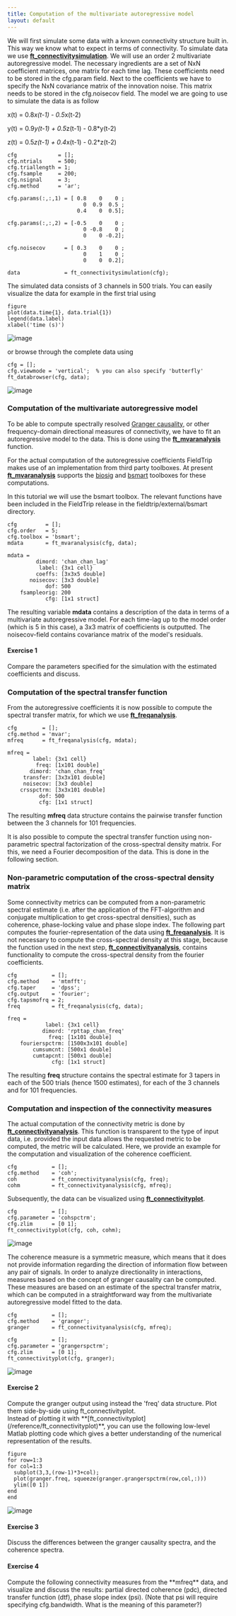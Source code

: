 ```yaml
---
title: Computation of the multivariate autoregressive model
layout: default
---
```


We will first simulate some data with a known connectivity structure built in. This way we know what to expect in terms of connectivity. To simulate data we use **[ft_connectivitysimulation](/reference/ft_connectivitysimulation)**. We will use an order 2 multivariate autoregressive model. The necessary ingredients are a set of NxN coefficient matrices, one matrix for each time lag. These coefficients need to be stored in the cfg.param field. Next to the coefficients we have to specify the NxN covariance matrix of the innovation noise. This matrix needs to be stored in the cfg.noisecov field.
The model we are going to use to simulate the data is as follow

x(t) = 0.8*x(t-1) - 0.5*x(t-2)

y(t) = 0.9*y(t-1) + 0.5*z(t-1) - 0.8*y(t-2)

z(t) = 0.5*z(t-1) + 0.4*x(t-1) - 0.2*z(t-2)

	
	cfg             = [];
	cfg.ntrials     = 500;
	cfg.triallength = 1;
	cfg.fsample     = 200;
	cfg.nsignal     = 3;
	cfg.method      = 'ar';
	
	cfg.params(:,:,1) = [ 0.8    0    0 ; 
	                        0  0.9  0.5 ;
	                      0.4    0  0.5];
	                      
	cfg.params(:,:,2) = [-0.5    0    0 ; 
	                        0 -0.8    0 ; 
	                        0    0 -0.2];
	                        
	cfg.noisecov      = [ 0.3    0    0 ;
	                        0    1    0 ;
	                        0    0  0.2];
	
	data              = ft_connectivitysimulation(cfg);
	

The simulated data consists of 3 channels in 500 trials. You can easily visualize the data for example in the first trial using

    figure
    plot(data.time{1}, data.trial{1}) 
    legend(data.label)
    xlabel('time (s)')

![image](/static/img/tutorial/connectivity/data.png@400)

or browse through the complete data using

    cfg = [];
    cfg.viewmode = 'vertical';  % you can also specify 'butterfly' 
    ft_databrowser(cfg, data);

![image](/static/img/tutorial/connectivity/databrowser.png@400)

### Computation of the multivariate autoregressive model

To be able to compute spectrally resolved [Granger causality](http://en.wikipedia.org/wiki/Granger_causality), or other frequency-domain directional measures of connectivity, we have to fit an autoregressive model to the data. This is done using the **[ft_mvaranalysis](/reference/ft_mvaranalysis)** function. 

For the actual computation of the autoregressive coefficients FieldTrip makes use of an implementation from third party toolboxes. At present **[ft_mvaranalysis](/reference/ft_mvaranalysis)** supports the [biosig](http://biosig.sourceforge.net/) and [bsmart](http://www.brain-smart.org) toolboxes for these computations. 

In this tutorial we will use the bsmart toolbox. The relevant functions have been included in the FieldTrip release in the fieldtrip/external/bsmart directory.

	
	cfg         = [];
	cfg.order   = 5;
	cfg.toolbox = 'bsmart';
	mdata       = ft_mvaranalysis(cfg, data);
	
	mdata = 
	         dimord: 'chan_chan_lag'
	          label: {3x1 cell}
	         coeffs: [3x3x5 double]
	       noisecov: [3x3 double]
	            dof: 500
	    fsampleorig: 200
	            cfg: [1x1 struct]
	            

The resulting variable **mdata** contains a description of the data in terms of a multivariate autoregressive model. For each time-lag up to the model order (which is 5 in this case), a 3x3 matrix of coefficients is outputted. The noisecov-field contains covariance matrix of the model's residuals.

#### Exercise 1

<div class="alert-info">
Compare the parameters specified for the simulation with the estimated coefficients and discuss.
</div>

### Computation of the spectral transfer function

From the autoregressive coefficients it is now possible to compute the spectral transfer matrix, for which we use **[ft_freqanalysis](/reference/ft_freqanalysis)**.

	
	cfg        = [];
	cfg.method = 'mvar';
	mfreq      = ft_freqanalysis(cfg, mdata);
	
	mfreq = 
	        label: {3x1 cell}
	         freq: [1x101 double]
	       dimord: 'chan_chan_freq'
	     transfer: [3x3x101 double]
	     noisecov: [3x3 double]
	    crsspctrm: [3x3x101 double]
	          dof: 500
	          cfg: [1x1 struct]
	          

The resulting **mfreq** data structure contains the pairwise transfer function between the 3 channels for 101 frequencies. 

It is also possible to compute the spectral transfer function using non-parametric spectral factorization of the cross-spectral density matrix. For this, we need a Fourier decomposition of the data. This is done in the following section.

### Non-parametric computation of the cross-spectral density matrix

Some connectivity metrics can be computed from a non-parametric spectral estimate (i.e. after the application of the FFT-algorithm and conjugate multiplication to get cross-spectral densities), such as coherence, phase-locking value and phase slope index. The following part computes the fourier-representation of the data using **[ft_freqanalysis](/reference/ft_freqanalysis)**. It is not necessary to compute the cross-spectral density at this stage, because the function used in the next step, **[ft_connectivityanalysis](/reference/ft_connectivityanalysis)**, contains functionality to compute the cross-spectral density from the fourier coefficients.

	
	cfg           = [];
	cfg.method    = 'mtmfft';
	cfg.taper     = 'dpss';
	cfg.output    = 'fourier';
	cfg.tapsmofrq = 2;
	freq          = ft_freqanalysis(cfg, data);
	
	freq = 
	            label: {3x1 cell}
	           dimord: 'rpttap_chan_freq'
	             freq: [1x101 double]
	    fourierspctrm: [1500x3x101 double]
	        cumsumcnt: [500x1 double]
	        cumtapcnt: [500x1 double]
	              cfg: [1x1 struct]
	

The resulting **freq** structure contains the spectral estimate for 3 tapers in each of the 500 trials (hence 1500 estimates), for each of the 3 channels and for 101 frequencies.

### Computation and inspection of the connectivity measures

The actual computation of the connectivity metric is done by **[ft_connectivityanalysis](/reference/ft_connectivityanalysis)**. This function is transparent to the type of input data, i.e. provided the input data allows the requested metric to be computed, the metric will be calculated. Here, we provide an example for the computation and visualization of the coherence coefficient.

	
	cfg           = [];
	cfg.method    = 'coh';
	coh           = ft_connectivityanalysis(cfg, freq);
	cohm          = ft_connectivityanalysis(cfg, mfreq);
	

Subsequently, the data can be visualized using **[ft_connectivityplot](/reference/ft_connectivityplot)**.

	
	cfg           = [];
	cfg.parameter = 'cohspctrm';
	cfg.zlim      = [0 1];
	ft_connectivityplot(cfg, coh, cohm);

![image](/static/img/tutorial/connectivity/connectivityplot.png@400)

The coherence measure is a symmetric measure, which means that it does not provide information regarding the direction of information flow between any pair of signals. In order to analyze directionality in interactions, measures based on the concept of granger causality can be computed. These measures are based on an estimate of the spectral transfer matrix, which can be computed in a straightforward way from the multivariate autoregressive model fitted to the data.

	
	cfg           = [];
	cfg.method    = 'granger';
	granger       = ft_connectivityanalysis(cfg, mfreq);
	
	cfg           = [];
	cfg.parameter = 'grangerspctrm';
	cfg.zlim      = [0 1];
	ft_connectivityplot(cfg, granger);
	

![image](/static/img/tutorial/connectivity/grangerplot1.png@400)

#### Exercise 2

<div class="alert-info">
Compute the granger output using instead the 'freq' data structure.  Plot them side-by-side using ft_connectivityplot.
</div>
Instead of plotting it with **[ft_connectivityplot](/reference/ft_connectivityplot)**, you can use the following low-level Matlab plotting code which gives a better understanding of the numerical representation of the results.

	
	figure
	for row=1:3
	for col=1:3
	  subplot(3,3,(row-1)*3+col);
	  plot(granger.freq, squeeze(granger.grangerspctrm(row,col,:)))
	  ylim([0 1])
	end
	end

![image](/static/img/tutorial/connectivity/grangerplot2.png@400)

#### Exercise 3

<div class="alert-info">
Discuss the differences between the granger causality spectra, and the coherence spectra.
</div>

#### Exercise 4

<div class="alert-info">
Compute the following connectivity measures from the **mfreq** data, and visualize and discuss the results: partial directed coherence (pdc), directed transfer function (dtf), phase slope index (psi). (Note that psi will require specifying cfg.bandwidth. What is the meaning of this parameter?)
</div>

